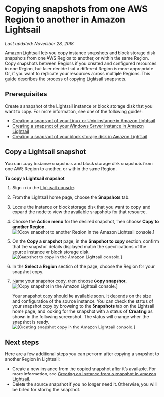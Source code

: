 # Copying snapshots from one AWS Region to another in Amazon Lightsail<a name="amazon-lightsail-copying-snapshots-from-one-region-to-another"></a>

 *Last updated: November 28, 2018* 

Amazon Lightsail lets you copy instance snapshots and block storage disk snapshots from one AWS Region to another, or within the same Region\. Copy snapshots between Regions if you created and configured resources in one Region, but later decide that a different Region is more appropriate\. Or, if you want to replicate your resources across multiple Regions\. This guide describes the process of copying Lightsail snapshots\.

## Prerequisites<a name="copying-snapshots-from-one-region-to-another-prerequisites"></a>

Create a snapshot of the Lightsail instance or block storage disk that you want to copy\. For more information, see one of the following guides:
+ [Creating a snapshot of your Linux or Unix instance in Amazon Lightsail](lightsail-how-to-create-a-snapshot-of-your-instance.md)
+ [Creating a snapshot of your Windows Server instance in Amazon Lightsail](prepare-windows-based-instance-and-create-snapshot.md)
+ [Creating a snapshot of your block storage disk in Amazon Lightsail](create-block-storage-disk-snapshot.md)

## Copy a Lightsail snapshot<a name="copy-a-snapshot-from-one-region-to-another"></a>

You can copy instance snapshots and block storage disk snapshots from one AWS Region to another, or within the same Region\.

**To copy a Lightsail snapshot**

1. Sign in to the [Lightsail console](https://lightsail.aws.amazon.com/)\.

1. From the Lightsail home page, choose the **Snapshots** tab\.

1. Locate the instance or block storage disk that you want to copy, and expand the node to view the available snapshots for that resource\.

1. Choose the **Action menu** for the desired snapshot, then choose **Copy to another Region**\.  
![\[Copy snapshot to another Region in the Amazon Lightsail console.\]](https://d9yljz1nd5001.cloudfront.net/en_us/cfefe1b500656f5beb2491eaf820d8f4/images/amazon-lightsail-copy-snapshot-to-another-region.png)

1. On the **Copy a snapshot** page, in the **Snapshot to copy** section, confirm that the snapshot details displayed match the specifications of the source instance or block storage disk\.  
![\[Snapshot to copy in the Amazon Lightsail console.\]](https://d9yljz1nd5001.cloudfront.net/en_us/cfefe1b500656f5beb2491eaf820d8f4/images/amazon-lightsail-copy-snapshot-snapshot-to-copy.png)

1. In the **Select a Region** section of the page, choose the Region for your snapshot copy\.

1. Name your snapshot copy, then choose **Copy snapshot**\.  
![\[Copy snapshot in the Amazon Lightsail console.\]](https://d9yljz1nd5001.cloudfront.net/en_us/cfefe1b500656f5beb2491eaf820d8f4/images/amazon-lightsail-copy-snapshot-name-snapshot.png)

   Your snapshot copy should be available soon\. It depends on the size and configuration of the source instance\. You can check the status of your snapshot copy by browsing to the **Snapshots** tab on the Lightsail home page, and looking for the snapshot with a status of **Creating** as shown in the following screenshot\. The status will change when the snapshot is ready\.  
![\[Creating snapshot copy in the Amazon Lightsail console.\]](https://d9yljz1nd5001.cloudfront.net/en_us/cfefe1b500656f5beb2491eaf820d8f4/images/amazon-lightsail-copy-snapshot-creating-snapshot-copy.png)

## Next steps<a name="copying-snapshots-from-one-region-to-another-next-steps"></a>

Here are a few additional steps you can perform after copying a snapshot to another Region in Lightsail:
+ Create a new instance from the copied snapshot after it’s available\. For more information, see [Creating an instance from a snapshot in Amazon Lightsail](lightsail-how-to-create-instance-from-snapshot.md)\.
+ Delete the source snapshot if you no longer need it\. Otherwise, you will be billed for storing the snapshot\.
